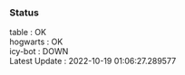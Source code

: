### Status


table : OK  
hogwarts : OK  
icy-bot : DOWN  
Latest Update : 2022-10-19 01:06:27.289577
